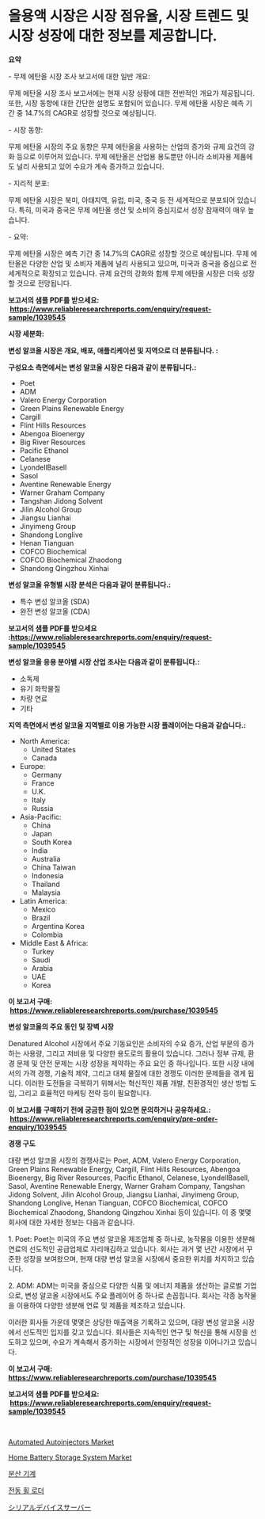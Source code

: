 <p><h1>올용액 시장은 시장 점유율, 시장 트렌드 및 시장 성장에 대한 정보를 제공합니다.</h1></p><p><strong>요약</strong></p>
<p><p>- 무제 에탄올 시장 조사 보고서에 대한 일반 개요:</p><p>무제 에탄올 시장 조사 보고서에는 현재 시장 상황에 대한 전반적인 개요가 제공됩니다. 또한, 시장 동향에 대한 간단한 설명도 포함되어 있습니다. 무제 에탄올 시장은 예측 기간 중 14.7%의 CAGR로 성장할 것으로 예상됩니다.</p><p>- 시장 동향:</p><p>무제 에탄올 시장의 주요 동향은 무제 에탄올을 사용하는 산업의 증가와 규제 요건의 강화 등으로 이루어져 있습니다. 무제 에탄올은 산업용 용도뿐만 아니라 소비자용 제품에도 널리 사용되고 있어 수요가 계속 증가하고 있습니다.</p><p>- 지리적 분포:</p><p>무제 에탄올 시장은 북미, 아태지역, 유럽, 미국, 중국 등 전 세계적으로 분포되어 있습니다. 특히, 미국과 중국은 무제 에탄올 생산 및 소비의 중심지로서 성장 잠재력이 매우 높습니다.</p><p>- 요약:</p><p>무제 에탄올 시장은 예측 기간 중 14.7%의 CAGR로 성장할 것으로 예상됩니다. 무제 에탄올은 다양한 산업 및 소비자 제품에 널리 사용되고 있으며, 미국과 중국을 중심으로 전 세계적으로 확장되고 있습니다. 규제 요건의 강화와 함께 무제 에탄올 시장은 더욱 성장할 것으로 전망됩니다.</p></p>
<p><strong>보고서의 샘플 PDF를 받으세요: &nbsp;<a href="https://www.reliableresearchreports.com/enquiry/request-sample/1039545">https://www.reliableresearchreports.com/enquiry/request-sample/1039545</a></strong></p>
<p><strong>시장 세분화:</strong></p>
<p><strong> 변성 알코올 시장은 개요, 배포, 애플리케이션 및 지역으로 더 분류됩니다. :</strong></p>
<p><strong>구성요소 측면에서는 변성 알코올 시장은 다음과 같이 분류됩니다.:</strong></p>
<p><ul><li>Poet</li><li>ADM</li><li>Valero Energy Corporation</li><li>Green Plains Renewable Energy</li><li>Cargill</li><li>Flint Hills Resources</li><li>Abengoa Bioenergy</li><li>Big River Resources</li><li>Pacific Ethanol</li><li>Celanese</li><li>LyondellBasell</li><li>Sasol</li><li>Aventine Renewable Energy</li><li>Warner Graham Company</li><li>Tangshan Jidong Solvent</li><li>Jilin Alcohol Group</li><li>Jiangsu Lianhai</li><li>Jinyimeng Group</li><li>Shandong Longlive</li><li>Henan Tianguan</li><li>COFCO Biochemical</li><li>COFCO Biochemical Zhaodong</li><li>Shandong Qingzhou Xinhai</li></ul></p>
<p><strong> 변성 알코올 유형별 시장 분석은 다음과 같이 분류됩니다.:</strong></p>
<p><ul><li>특수 변성 알코올 (SDA)</li><li>완전 변성 알코올 (CDA)</li></ul></p>
<p><strong>보고서의 샘플 PDF를 받으세요 :<a href="https://www.reliableresearchreports.com/enquiry/request-sample/1039545">https://www.reliableresearchreports.com/enquiry/request-sample/1039545</a></strong></p>
<p><strong> 변성 알코올 응용 분야별 시장 산업 조사는 다음과 같이 분류됩니다.:</strong></p>
<p><ul><li>소독제</li><li>유기 화학물질</li><li>차량 연료</li><li>기타</li></ul></p>
<p><strong>지역 측면에서 변성 알코올 지역별로 이용 가능한 시장 플레이어는 다음과 같습니다.:</strong></p>
<p><ul>
    <li>
        North America:
        <ul>
            <li>United States</li>
            <li>Canada</li>
        </ul>
    </li>
    <li>
        Europe:
        <ul>
            <li>Germany</li>
            <li>France</li>
            <li>U.K.</li>
            <li>Italy</li>
            <li>Russia</li>
        </ul>
    </li>
    <li>
        Asia-Pacific:
        <ul>
            <li>China</li>
            <li>Japan</li>
            <li>South Korea</li>
            <li>India</li>
            <li>Australia</li>
            <li>China Taiwan</li>
            <li>Indonesia</li>
            <li>Thailand</li>
            <li>Malaysia</li>
        </ul>
    </li>
    <li>
        Latin America:
        <ul>
            <li>Mexico</li>
            <li>Brazil</li>
            <li>Argentina Korea</li>
            <li>Colombia</li>
        </ul>
    </li>
    <li>
        Middle East & Africa:
        <ul>
            <li>Turkey</li>
            <li>Saudi</li>
            <li>Arabia</li>
            <li>UAE</li>
            <li>Korea</li>
        </ul>
    </li>
    </ul></p>
<p><strong>이 보고서 구매: &nbsp;<a href="https://www.reliableresearchreports.com/purchase/1039545">https://www.reliableresearchreports.com/purchase/1039545</a></strong></p>
<p><strong>변성 알코올의 주요 동인 및 장벽 시장</strong></p>
<p><p>Denatured Alcohol 시장에서 주요 기동요인은 소비자의 수요 증가, 산업 부문의 증가하는 사용량, 그리고 저비용 및 다양한 용도로의 활용이 있습니다. 그러나 정부 규제, 환경 문제 및 안전 문제는 시장 성장을 제약하는 주요 요인 중 하나입니다. 또한 시장 내에서의 가격 경쟁, 기술적 제약, 그리고 대체 물질에 대한 경쟁도 이러한 문제들을 겪게 됩니다. 이러한 도전들을 극복하기 위해서는 혁신적인 제품 개발, 친환경적인 생산 방법 도입, 그리고 효율적인 마케팅 전략 등이 필요합니다.</p></p>
<p><strong>이 보고서를 구매하기 전에 궁금한 점이 있으면 문의하거나 공유하세요.: &nbsp;<a href="https://www.reliableresearchreports.com/enquiry/pre-order-enquiry/1039545">https://www.reliableresearchreports.com/enquiry/pre-order-enquiry/1039545</a></strong></p>
<p><strong>경쟁 구도</strong></p>
<p><p>대량 변성 알코올 시장의 경쟁사로는 Poet, ADM, Valero Energy Corporation, Green Plains Renewable Energy, Cargill, Flint Hills Resources, Abengoa Bioenergy, Big River Resources, Pacific Ethanol, Celanese, LyondellBasell, Sasol, Aventine Renewable Energy, Warner Graham Company, Tangshan Jidong Solvent, Jilin Alcohol Group, Jiangsu Lianhai, Jinyimeng Group, Shandong Longlive, Henan Tianguan, COFCO Biochemical, COFCO Biochemical Zhaodong, Shandong Qingzhou Xinhai 등이 있습니다. 이 중 몇몇 회사에 대한 자세한 정보는 다음과 같습니다.</p><p>1. Poet: Poet는 미국의 주요 변성 알코올 제조업체 중 하나로, 농작물을 이용한 생분해 연료의 선도적인 공급업체로 자리매김하고 있습니다. 회사는 과거 몇 년간 시장에서 꾸준한 성장을 보여왔으며, 현재 대량 변성 알코올 시장에서 중요한 위치를 차지하고 있습니다.</p><p>2. ADM: ADM는 미국을 중심으로 다양한 식품 및 에너지 제품을 생산하는 글로벌 기업으로, 변성 알코올 시장에서도 주요 플레이어 중 하나로 손꼽힙니다. 회사는 각종 농작물을 이용하여 다양한 생분해 연료 및 제품을 제조하고 있습니다.</p><p>이러한 회사들 가운데 몇몇은 상당한 매출액을 기록하고 있으며, 대량 변성 알코올 시장에서 선도적인 입지를 갖고 있습니다. 회사들은 지속적인 연구 및 혁신을 통해 시장을 선도하고 있으며, 수요가 계속해서 증가하는 시장에서 안정적인 성장을 이어나가고 있습니다.</p></p>
<p><strong>이 보고서 구매: &nbsp; <a href="https://www.reliableresearchreports.com/purchase/1039545">https://www.reliableresearchreports.com/purchase/1039545</a></strong></p>
<p><strong>보고서의 샘플 PDF를 받으세요: &nbsp;<a href="https://www.reliableresearchreports.com/enquiry/request-sample/1039545">https://www.reliableresearchreports.com/enquiry/request-sample/1039545</a></strong><strong></strong></p>
<p>&nbsp;</p>
<p><p><a href="https://view.publitas.com/reportprime-1/automated-autoinjectors-market-research-report-provides-thorough-industry-overview-which-offers-an-in-depth-analysis-of-product-trends-and-new-market-divisions/">Automated Autoinjectors Market</a></p><p><a href="https://view.publitas.com/reportprime-1/home-battery-storage-system-market-share-market-new-trends-analysis-report-by-type-by-application-by-end-use-by-region-and-segment-forecasts-2024-2031/">Home Battery Storage System Market</a></p><p><a href="https://medium.com/@jimmieytrau676766/%EB%B6%84%EC%82%B0%EA%B8%B0-%EC%8B%9C%EC%9E%A5%EC%9D%80-%EC%8B%9C%EC%9E%A5-%EC%A0%90%EC%9C%A0%EC%9C%A8-%ED%81%AC%EA%B8%B0-%EB%B0%8F-2031%EB%85%84%EA%B9%8C%EC%A7%80-%EC%98%88%EC%83%81%EB%90%9C-%EC%98%88%EC%B8%A1%EC%97%90-%EC%B4%88%EC%A0%90%EC%9D%84-%EB%A7%9E%EC%B6%A5%EB%8B%88%EB%8B%A4-0d442a8f3203">분산 기계</a></p><p><a href="https://medium.com/@frankpeters35/%EC%A0%84%EA%B8%B0-%ED%9C%A0-%EB%A1%9C%EB%8D%94-%EC%8B%9C%EC%9E%A5-%EC%9D%B8%EC%82%AC%EC%9D%B4%ED%8A%B8-%EC%8B%9C%EC%9E%A5-%EB%8F%99%ED%96%A5-%EC%84%B1%EC%9E%A5-2024%EB%85%84%EB%B6%80%ED%84%B0-2031%EB%85%84%EA%B9%8C%EC%A7%80-%EC%98%88%EC%B8%A1%EB%90%9C-%EC%A0%84%EB%A7%9D-1044daeaa141">전동 휠 로더</a></p><p><a href="https://medium.com/@briaabshire64/%E3%82%B7%E3%83%AA%E3%82%A2%E3%83%AB%E3%83%87%E3%83%90%E3%82%A4%E3%82%B9%E3%82%B5%E3%83%BC%E3%83%90%E3%83%BC%E5%B8%82%E5%A0%B4%E8%A6%8F%E6%A8%A1%E3%81%AF-%E3%82%B0%E3%83%AD%E3%83%BC%E3%83%90%E3%83%AB%E7%94%A3%E6%A5%AD%E3%81%AB%E3%81%8A%E3%81%91%E3%82%8B%E6%9C%80%E9%81%A9%E3%81%AA%E3%83%9E%E3%83%BC%E3%82%B1%E3%83%86%E3%82%A3%E3%83%B3%E3%82%B0%E3%83%81%E3%83%A3%E3%83%8D%E3%83%AB%E3%82%92%E6%98%8E%E3%82%89%E3%81%8B%E3%81%AB%E3%81%97%E3%81%A6%E3%81%84%E3%81%BE%E3%81%99-7172767390f3">シリアルデバイスサーバー</a></p></p>